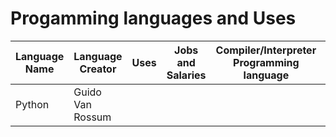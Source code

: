 # Progamming languages and Uses


| Language Name | Language Creator | Uses | Jobs and Salaries | Compiler/Interpreter Programming language | Popular Libraries |
| ------------- | ---------------- | ---- | ----------------- | ----------------------------------------- | ----------------- |
| Python | Guido Van Rossum | | | | |
